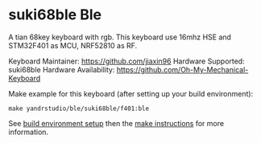 suki68ble Ble
===

A tian 68key keyboard with rgb.
This keyboard use 16mhz HSE and STM32F401 as MCU, NRF52810 as RF.

Keyboard Maintainer: https://github.com/jiaxin96
Hardware Supported: suki68ble
Hardware Availability: https://github.com/Oh-My-Mechanical-Keyboard 

Make example for this keyboard (after setting up your build environment):

    make yandrstudio/ble/suki68ble/f401:ble

See [build environment setup](https://docs.qmk.fm/#/getting_started_build_tools) then the [make instructions](https://docs.qmk.fm/#/getting_started_make_guide) for more information.

